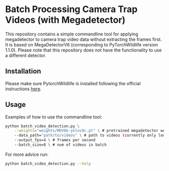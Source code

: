 # Batch Processing Camera Trap Videos (with Megadetector)

This repository contains a simple commandline tool for applying megadetector to camera trap video data without extracting the frames first. It is based on MegaDetectorV6 (corresponding to PyTorchWildlife version 1.1.0). Please note that this repository does not have the functionality to use a different detector.

## Installation

Please make sure PytorchWildlife is installed following the official instructions [here](https://github.com/microsoft/CameraTraps).

## Usage

Examples of how to use the commandline tool:
```bash
python batch_video_detection.py \
    --weights="weights/MDV6b-yolov9c.pt" \ # pretrained megadetector weights
    --data_path="path/to/videos" \ # path to videos (currently only looking for .mp4 files)
    --output_fps=4 \ # frames per second
    --batch_size=8 \ # num of videos in batch 
```

For more advice run:
```bash
python batch_video_detection.py --help
```


